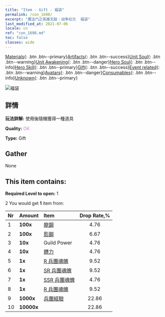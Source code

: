 ```yaml
---
title: "Item - Gift - 福袋"
permalink: /con_1698/
excerpt: "魔法门之英雄无敌：战争纪元  福袋"
last_modified_at: 2021-07-06
locale: cn
ref: "con_1698.md"
toc: false
classes: wide
---
```

 [Materials](/ItemsCN/){: .btn .btn--primary}[Artifacts](/ItemsCN/Artifacts/){: .btn .btn--success}[Unit Soul](/ItemsCN/UnitSoul/){: .btn .btn--warning}[Unit Awakening](/ItemsCN/UnitAwakening/){: .btn .btn--danger}[Hero Soul](/ItemsCN/HeroSoul/){: .btn .btn--info}[Hero Skill](/ItemsCN/HeroSkill/){: .btn .btn--primary}[Gift](/ItemsCN/Gift/){: .btn .btn--success}[Event related](/ItemsCN/Events/){: .btn .btn--warning}[Avatars](/ItemsCN/Avatars/){: .btn .btn--danger}[Consumables](/ItemsCN/Consumables/){: .btn .btn--info}[Unknown](/ItemsCN/Unknown/){: .btn .btn--primary}

 ![福袋](/images/t/i_907314.png)

## 詳情
 **玩法詳解:** 使用後隨機獲得一種道具

 **Quality:** <span style="color: #DA70D6">OK</span>

 **Type:** Gift

## Gather

  None

## This item contains:

 **Required Level to open:** 1

 2 You would get **1** item  from:

  | Nr | Amount |     Item    | Drop Rate,% |
  |:---|:-------|:------------|:---------:|
  | 1 |  **100x** | [龍鋼](/cn/Items/con_880/) | 4.76 | 
  | 2 |  **100x** | [影鋼](/cn/Items/con_881/) | 6.67 | 
  | 3 |  **10x** | Guild Power | 4.76 | 
  | 4 |  **10x** | [體力](/cn/Items/con_900/) | 4.76 | 
  | 5 |  **1x** | [R 兵團魂魄](/cn/Items/con_533/) | 9.52 | 
  | 6 |  **1x** | [SR 兵團魂魄](/cn/Items/con_534/) | 9.52 | 
  | 7 |  **1x** | [SSR 兵團魂魄](/cn/Items/con_535/) | 4.76 | 
  | 8 |  **1x** | [R 兵團魂魄](/cn/Items/con_533/) | 9.52 | 
  | 9 |  **1000x** | [兵團經驗](/cn/Items/con_902/) | 22.86 | 
  | 10 |  **10000x** | <i class="fas fa-coins"/> | 22.86 | 
